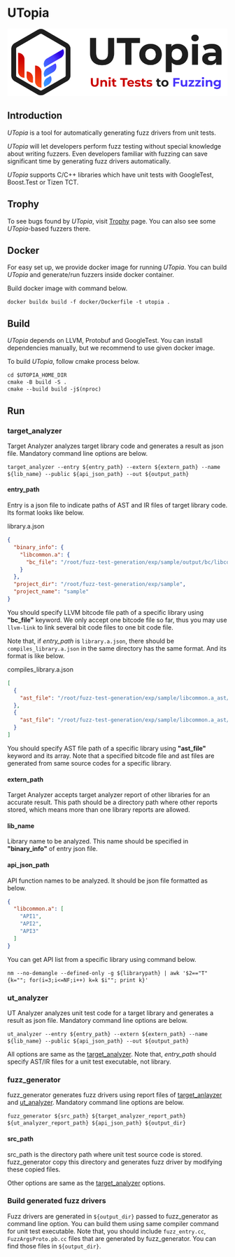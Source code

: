 # UTopia

<p align="center">
  <img src="res/UTopia.png">
</p>

## Introduction

*UTopia* is a tool for automatically generating fuzz drivers from unit tests.

*UTopia* will let developers perform fuzz testing without special knowledge about writing fuzzers. Even developers
familiar with fuzzing can save significant time by generating fuzz drivers automatically.

*UTopia* supports C/C++ libraries which have unit tests with GoogleTest, Boost.Test or Tizen TCT.

## Trophy

To see bugs found by *UTopia*, visit [Trophy](Trophy.md) page. You can also see some *UTopia*-based fuzzers there.

## Docker

For easy set up, we provide docker image for running *UTopia*.
You can build *UTopia* and generate/run fuzzers inside docker container.

Build docker image with command below.

```shell
docker buildx build -f docker/Dockerfile -t utopia .
```

## Build

*UTopia* depends on LLVM, Protobuf and GoogleTest. You can install dependencies manually, but we recommend to use given
docker image.

To build *UTopia*, follow cmake process below.

```shell
cd $UTOPIA_HOME_DIR
cmake -B build -S .
cmake --build build -j$(nproc)
```

## Run

### target_analyzer

Target Analyzer analyzes target library code and generates a result as json file.
Mandatory command line options are below.

```shell
target_analyzer --entry ${entry_path} --extern ${extern_path} --name ${lib_name} --public ${api_json_path} --out ${output_path}
```

#### entry_path

Entry is a json file to indicate paths of AST and IR files of target library code.
Its format looks like below.

library.a.json

```json
{
  "binary_info": {
    "libcommon.a": {
      "bc_file": "/root/fuzz-test-generation/exp/sample/output/bc/libcommon.a.bc"
    }
  },
  "project_dir": "/root/fuzz-test-generation/exp/sample",
  "project_name": "sample"
}
```

You should specify LLVM bitcode file path of a specific library using **"bc_file"** keyword.
We only accept one bitcode file so far, thus you may use `llvm-link` to link several bit code files
to one bit code file.

Note that, if *entry_path* is `library.a.json`, there should be `compiles_library.a.json` in the same directory has the
same format. And its format is like below.

compiles_library.a.json

```json
[
  {
    "ast_file": "/root/fuzz-test-generation/exp/sample/libcommon.a_ast/codec/common/src/ast1.o.ast"
  },
  {
    "ast_file": "/root/fuzz-test-generation/exp/sample/libcommon.a_ast/codec/common/src/ast2.o.ast"
  }
]
```

You should specify AST file path of a specific library using **"ast_file"** keyword and its array.
Note that a specified bitcode file and ast files are generated from same source codes for a specific library.

#### extern_path

Target Analyzer accepts target analyzer report of other libraries for an accurate result.
This path should be a directory path where other reports stored, which means more than one library reports are allowed.

#### lib_name

Library name to be analyzed. This name should be specified in **"binary_info"** of entry json file.

#### api_json_path

API function names to be analyzed. It should be json file formatted as below.

```json
{
  "libcommon.a": [
    "API1",
    "API2",
    "API3"
  ]
}
```

You can get API list from a specific library using command below.

```shell
nm --no-demangle --defined-only -g ${librarypath} | awk '$2=="T" {k=""; for(i=3;i<=NF;i++) k=k $i""; print k}'
```

### ut_analyzer

UT Analyzer analyzes unit test code for a target library and generates a result as json file.
Mandatory command line options are below.

```shell
ut_analyzer --entry ${entry_path} --extern ${extern_path} --name ${lib_name} --public ${api_json_path} --out ${output_path}
```

All options are same as the [target_analyzer](#target_analyzer).
Note that, *entry_path* should specify AST/IR files for a unit test executable, not library.

### fuzz_generator

fuzz_generator generates fuzz drivers using report files of [target_anlayzer](#target_analyzer)
and [ut_analyzer](#ut_analyzer).
Mandatory command line options are below.

```shell
fuzz_generator ${src_path} ${target_analyzer_report_path} ${ut_analyzer_report_path} ${api_json_path} ${output_dir}
```

#### src_path

src_path is the directory path where unit test source code is stored. fuzz_generator copy this directory and
generates fuzz driver by modifying these copied files.

Other options are same as the [target_analyzer](#target_analyzer) options.

### Build generated fuzz drivers

Fuzz drivers are generated in `${output_dir}` passed to fuzz_generator as command line option.
You can build them using same compiler command for unit test executable.
Note that, you should include `fuzz_entry.cc`, `FuzzArgsProto.pb.cc` files that are generated by fuzz_generator.
You can find those files in `${output_dir}`.
